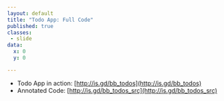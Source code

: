 ```yaml
---
layout: default
title: "Todo App: Full Code"
published: true
classes:
 - slide
data:
  x: 0
  y: 0

---
```

* Todo App in action: [http://is.gd/bb_todos](http://is.gd/bb_todos)
* Annotated Code: [http://is.gd/bb_todos_src](http://is.gd/bb_todos_src)

